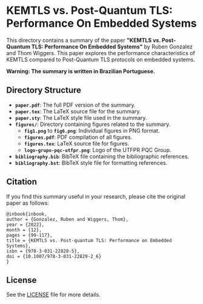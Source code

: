 # KEMTLS vs. Post-Quantum TLS: Performance On Embedded Systems

This directory contains a summary of the paper **"KEMTLS vs. Post-Quantum TLS: Performance On Embedded Systems"** by Ruben Gonzalez and Thom Wiggers. This paper explores the performance characteristics of KEMTLS compared to Post-Quantum TLS protocols on embedded systems.

**Warning: The summary is written in Brazilian Portuguese.**

## Directory Structure

- **`paper.pdf`**: The full PDF version of the summary.
- **`paper.tex`**: The LaTeX source file for the summary.
- **`paper.sty`**: The LaTeX style file used in the summary.
- **`figures/`**: Directory containing figures related to the summary.
  - **`fig1.png`** to **`fig6.png`**: Individual figures in PNG format.
  - **`figures.pdf`**: PDF compilation of all figures.
  - **`figures.tex`**: LaTeX source file for figures.
  - **`logo-grupo-pqc-utfpr.png`**: Logo of the UTFPR PQC Group.
- **`bibliography.bib`**: BibTeX file containing the bibliographic references.
- **`bibliography.bst`**: BibTeX style file for formatting references.

## Citation

If you find this summary useful in your research, please cite the original paper as follows:

```
@inbook{inbook,
author = {Gonzalez, Ruben and Wiggers, Thom},
year = {2022},
month = {12},
pages = {99-117},
title = {KEMTLS vs. Post-quantum TLS: Performance on Embedded Systems},
isbn = {978-3-031-22828-5},
doi = {10.1007/978-3-031-22829-2_6}
}
```

## License

See the [LICENSE](../LICENSE) file for more details.
